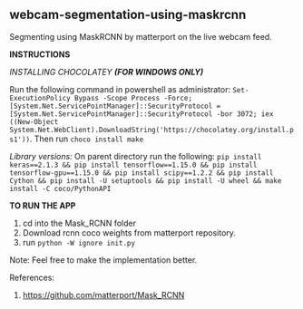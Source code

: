 ## webcam-segmentation-using-maskrcnn
Segmenting using MaskRCNN by matterport on the live webcam feed.

**INSTRUCTIONS**

*INSTALLING CHOCOLATEY **(FOR WINDOWS ONLY)***

Run the following command in powershell as administrator: `Set-ExecutionPolicy Bypass -Scope Process -Force; [System.Net.ServicePointManager]::SecurityProtocol = [System.Net.ServicePointManager]::SecurityProtocol -bor 3072; iex ((New-Object System.Net.WebClient).DownloadString('https://chocolatey.org/install.ps1'))`.
Then run `choco install make`

*Library versions:*
On parent directory run the following: 
`pip install keras==2.1.3 &&
pip install tensorflow==1.15.0 &&
pip install tensorflow-gpu==1.15.0 &&
pip install scipy==1.2.2 &&
pip install Cython &&
pip install -U setuptools &&
pip install -U wheel &&
make install -C coco/PythonAPI`


**TO RUN THE APP**
1. cd into the Mask_RCNN folder
2. Download rcnn coco weights from matterport repository.
2. run `python -W ignore init.py`




Note: Feel free to make the implementation better.

References:
1. https://github.com/matterport/Mask_RCNN
